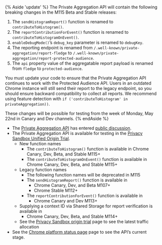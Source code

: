{% Aside 'update' %}
The Private Aggregation API will contain the following breaking changes in the M115 Beta and Stable releases:
1. The `sendHistogramReport()` function is renamed to `contributeToHistogram()`.
2. The `reportContributionForEvent()` function is renamed to `contributeToHistogramOnEvent()`.
3. `enableDebugMode()`’s `debug_key` parameter is renamed to `debugKey`.
4. The reporting endpoint is renamed from `/.well-known/private-aggregation/report-fledge` to `/.well-known/private-aggregation/report-protected-audience`.
5. The `api` property value of the aggregatable report payload is renamed from `fledge` to `protected-audience`. 

You must update your code to ensure that the Private Aggregation API continues to work with the Protected Audience API. Users in an outdated Chrome instance will still send their report to the legacy endpoint, so you should ensure backward compatibility to collect all reports. We recommend using feature detection with `if ('contributeToHistogram' in privateAggregation))`.

These changes will be possible for testing from the week of Monday, May 22nd in Canary and Dev channels. 
{% endAside %}

* The [Private Aggregation API](https://github.com/patcg-individual-drafts/private-aggregation-api/) has entered [public discussion](https://github.com/patcg-individual-drafts/private-aggregation-api/issues).
* The Private Aggregation API is available for testing in the [Privacy Sandbox Unified Origin Trial](/docs/privacy-sandbox/unified-origin-trial/).
  * New function names
    * The `contributeToHistogram()` function is available in Chrome Canary, Dev, Beta, and Stable M115+
    * The `contributeToHistogramOnEvent()` function is available in Chrome Canary, Dev, Beta, and Stable M115+
  * Legacy function names 
    * The following function names will be deprecated in M115
    * The `sendHistogramReport()` function is available in 
      * Chrome Canary, Dev, and Beta M107+
      * Chrome Stable M112+
    * The `reportContributionForEvent()` function is available in
      * Chrome Canary and Dev M113+
  * Supplying a context ID via Shared Storage for report verification is available in
    * Chrome Canary, Dev, Beta, and Stable M114+
  * See the [Privacy Sandbox origin trial](/docs/privacy-sandbox/unified-origin-trial/#status) page to see the latest traffic allocation
* See the [Chrome platform status page](https://chromestatus.com/feature/5743412790689792) page to see the API’s current stage.
